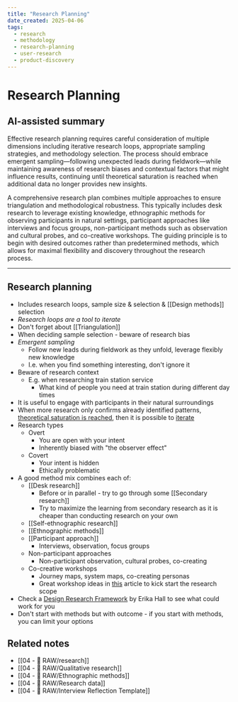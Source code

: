 ```yaml
---
title: "Research Planning"
date_created: 2025-04-06
tags:
  - research
  - methodology
  - research-planning
  - user-research
  - product-discovery
---
```


# Research Planning

## AI-assisted summary
Effective research planning requires careful consideration of multiple dimensions including iterative research loops, appropriate sampling strategies, and methodology selection. The process should embrace emergent sampling—following unexpected leads during fieldwork—while maintaining awareness of research biases and contextual factors that might influence results, continuing until theoretical saturation is reached when additional data no longer provides new insights.

A comprehensive research plan combines multiple approaches to ensure triangulation and methodological robustness. This typically includes desk research to leverage existing knowledge, ethnographic methods for observing participants in natural settings, participant approaches like interviews and focus groups, non-participant methods such as observation and cultural probes, and co-creative workshops. The guiding principle is to begin with desired outcomes rather than predetermined methods, which allows for maximal flexibility and discovery throughout the research process.

---

## Research planning
- Includes research loops, sample size & selection & [[Design methods]] selection
- _Research loops are a tool to iterate_
- Don't forget about [[Triangulation]]
- When deciding sample selection - beware of research bias
- _Emergent sampling_
	- Follow new leads during fieldwork as they unfold, leverage flexibly new knowledge
	- I.e. when you find something interesting, don't ignore it
- Beware of research context
	- E.g. when researching train station service
		- What kind of people you need at train station during different day times
- It is useful to engage with participants in their natural surroundings
- When more research only confirms already identified patterns, [theoretical saturation is reached](https://dovetail.com/research/data-saturation/), then it is possible to [iterate](https://medium.com/idinsight-blog/the-case-for-iteration-in-qualitative-research-design-e07ed1314756)
- Research types
	- Overt
		- You are open with your intent
		- Inherently biased with "the observer effect"
	- Covert
		- Your intent is hidden
		- Ethically problematic
- A good method mix combines each of:
	- [[Desk research]]
		- Before or in parallel - try to go through some [[Secondary research]]
		- Try to maximize the learning from secondary research as it is cheaper than conducting research on your own
	- [[Self-ethnographic research]]
	- [[Ethnographic methods]]
	- [[Participant approach]]
		- Interviews, observation, focus groups
	- Non-participant approaches
		- Non-participant observation, cultural probes, co-creating
	- Co-creative workshops
		- Journey maps, system maps, co-creating personas
		- Great workshop ideas in [this](https://dovetail.com/blog/researching-right-thing-versus-researching-thing-right/) article to kick start the research scope
- Check a [Design Research Framework](https://www.muledesign.com/blog/design-research-framework) by Erika Hall to see what could work for you
- Don't start with methods but with outcome - if you start with methods, you can limit your options

## Related notes
- [[04 - 💽 RAW/research]]
- [[04 - 💽 RAW/Qualitative research]]
- [[04 - 💽 RAW/Ethnographic methods]]
- [[04 - 💽 RAW/Research data]]
- [[04 - 💽 RAW/Interview Reflection Template]]